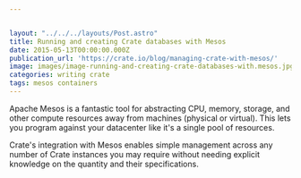 ```yaml
---


layout: "../../../layouts/Post.astro"
title: Running and creating Crate databases with Mesos
date: 2015-05-13T00:00:00.000Z
publication_url: 'https://crate.io/blog/managing-crate-with-mesos/'
image: images/image-running-and-creating-crate-databases-with.mesos.jpg
categories: writing crate
tags: mesos containers
---
```


Apache Mesos is a fantastic tool for abstracting CPU, memory, storage, and other compute resources away from machines (physical or virtual). This lets you program against your datacenter like it's a single pool of resources.

Crate's integration with Mesos enables simple management across any number of Crate instances you may require without needing explicit knowledge on the quantity and their specifications.
